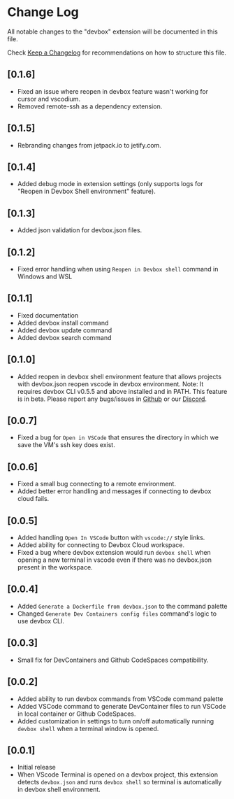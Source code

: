 # Change Log

All notable changes to the "devbox" extension will be documented in this file.

Check [Keep a Changelog](http://keepachangelog.com/) for recommendations on how to structure this file.

## [0.1.6]

- Fixed an issue where reopen in devbox feature wasn't working for cursor and vscodium.
- Removed remote-ssh as a dependency extension.

## [0.1.5]

- Rebranding changes from jetpack.io to jetify.com.

## [0.1.4]

- Added debug mode in extension settings (only supports logs for "Reopen in Devbox Shell environment" feature).

## [0.1.3]

- Added json validation for devbox.json files.

## [0.1.2]

- Fixed error handling when using `Reopen in Devbox shell` command in Windows and WSL

## [0.1.1]

- Fixed documentation
- Added devbox install command
- Added devbox update command
- Added devbox search command

## [0.1.0]

- Added reopen in devbox shell environment feature that allows projects with devbox.json
  reopen vscode in devbox environment. Note: It requires devbox CLI v0.5.5 and above
  installed and in PATH. This feature is in beta. Please report any bugs/issues in [Github](https://github.com/jetify-com/devbox) or our [Discord](https://discord.gg/jetify).

## [0.0.7]

- Fixed a bug for `Open in VSCode` that ensures the directory in which
  we save the VM's ssh key does exist.

## [0.0.6]

- Fixed a small bug connecting to a remote environment.
- Added better error handling and messages if connecting to devbox cloud fails.

## [0.0.5]

- Added handling `Open In VSCode` button with `vscode://` style links.
- Added ability for connecting to Devbox Cloud workspace.
- Fixed a bug where devbox extension would run `devbox shell` when opening
a new terminal in vscode even if there was no devbox.json present in the workspace.

## [0.0.4]

- Added `Generate a Dockerfile from devbox.json` to the command palette
- Changed `Generate Dev Containers config files` command's logic to use devbox CLI.

## [0.0.3]

- Small fix for DevContainers and Github CodeSpaces compatibility.

## [0.0.2]

- Added ability to run devbox commands from VSCode command palette
- Added VSCode command to generate DevContainer files to run VSCode in local container or Github CodeSpaces.
- Added customization in settings to turn on/off automatically running `devbox shell` when a terminal window is opened.

## [0.0.1]

- Initial release
- When VScode Terminal is opened on a devbox project, this extension detects `devbox.json` and runs `devbox shell` so terminal is automatically in devbox shell environment.
